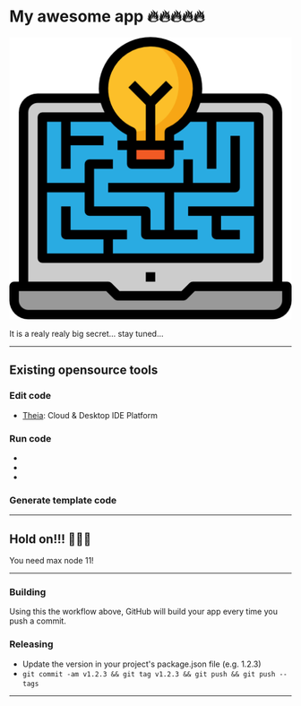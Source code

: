 # My awesome app 🔥🔥🔥🔥🔥


![](assets/icons/png/web-development.png)

It is a realy realy big secret... stay tuned...


---

## Existing opensource tools

### Edit code

- [Theia](https://theia-ide.org/): Cloud & Desktop IDE Platform

### Run code

- []()
- []()
- []()

### Generate template code


--- 

## Hold on!!! 🛑🛑🛑

You need max node 11!

---

### Building
Using this the workflow above, GitHub will build your app every time you push a commit.

### Releasing
- Update the version in your project's package.json file (e.g. 1.2.3)
- ```git commit -am v1.2.3 && git tag v1.2.3 && git push && git push --tags```
---
